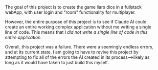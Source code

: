 The goal of this project is to create the game liars dice in a fullstack webApp, with user login and "room" functionality for multiplayer.

However, the entire purpose of this project is to see if Claude AI could create an entire working complex application without me writing a single line of code. This means that _I did not write a single line of code in this entire application._

Overall, this project was a failure. There were a seemingly endless errors, and at its current state, I am going to have to revive this project by attempting to fix all of the errors the AI created in its process-->likely as long as it would have taken to just build this myself.

